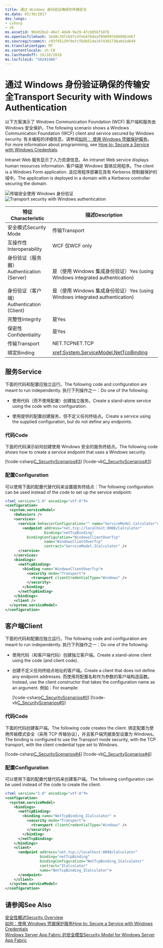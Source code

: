 ```yaml
---
title: 通过 Windows 身份验证确保的传输安全
ms.date: 03/30/2017
dev_langs:
- csharp
- vb
ms.assetid: 96dd26e2-46e7-4de0-9a29-4fcb05bf187b
ms.openlocfilehash: 3e48c397cb97cdfeb476daaf09d997e9609b3467
ms.sourcegitcommit: c93fd5139f9efcf6db514e3474301738a6d1d649
ms.translationtype: MT
ms.contentlocale: zh-CN
ms.lasthandoff: 10/28/2018
ms.locfileid: "50201486"
---
```

# <a name="transport-security-with-windows-authentication"></a><span data-ttu-id="72ce3-102">通过 Windows 身份验证确保的传输安全</span><span class="sxs-lookup"><span data-stu-id="72ce3-102">Transport Security with Windows Authentication</span></span>
<span data-ttu-id="72ce3-103">以下方案演示了 Windows Communication Foundation (WCF) 客户端和服务由 Windows 安全保护。</span><span class="sxs-lookup"><span data-stu-id="72ce3-103">The following scenario shows a Windows Communication Foundation (WCF) client and service secured by Windows security.</span></span> <span data-ttu-id="72ce3-104">有关编程的详细信息，请参阅[如何： 使用 Windows 凭据保护服务](../../../../docs/framework/wcf/how-to-secure-a-service-with-windows-credentials.md)。</span><span class="sxs-lookup"><span data-stu-id="72ce3-104">For more information about programming, see [How to: Secure a Service with Windows Credentials](../../../../docs/framework/wcf/how-to-secure-a-service-with-windows-credentials.md).</span></span>  
  
 <span data-ttu-id="72ce3-105">Intranet Web 服务显示了人力资源信息。</span><span class="sxs-lookup"><span data-stu-id="72ce3-105">An intranet Web service displays human resources information.</span></span> <span data-ttu-id="72ce3-106">客户端是 Windows 窗体应用程序。</span><span class="sxs-lookup"><span data-stu-id="72ce3-106">The client is a Windows Form application.</span></span> <span data-ttu-id="72ce3-107">该应用程序部署在具有 Kerberos 控制器保护的域中。</span><span class="sxs-lookup"><span data-stu-id="72ce3-107">The application is deployed in a domain with a Kerberos controller securing the domain.</span></span>  
  
 <span data-ttu-id="72ce3-108">![传输安全使用 Windows 身份验证](../../../../docs/framework/wcf/feature-details/media/securedbywindows.gif "SecuredByWindows")</span><span class="sxs-lookup"><span data-stu-id="72ce3-108">![Transport security with Windows authentication](../../../../docs/framework/wcf/feature-details/media/securedbywindows.gif "SecuredByWindows")</span></span>  
  
|<span data-ttu-id="72ce3-109">特征</span><span class="sxs-lookup"><span data-stu-id="72ce3-109">Characteristic</span></span>|<span data-ttu-id="72ce3-110">描述</span><span class="sxs-lookup"><span data-stu-id="72ce3-110">Description</span></span>|  
|--------------------|-----------------|  
|<span data-ttu-id="72ce3-111">安全模式</span><span class="sxs-lookup"><span data-stu-id="72ce3-111">Security Mode</span></span>|<span data-ttu-id="72ce3-112">传输</span><span class="sxs-lookup"><span data-stu-id="72ce3-112">Transport</span></span>|  
|<span data-ttu-id="72ce3-113">互操作性</span><span class="sxs-lookup"><span data-stu-id="72ce3-113">Interoperability</span></span>|<span data-ttu-id="72ce3-114">WCF 仅</span><span class="sxs-lookup"><span data-stu-id="72ce3-114">WCF only</span></span>|  
|<span data-ttu-id="72ce3-115">身份验证（服务器）</span><span class="sxs-lookup"><span data-stu-id="72ce3-115">Authentication (Server)</span></span><br /><br /> <span data-ttu-id="72ce3-116">身份验证（客户端）</span><span class="sxs-lookup"><span data-stu-id="72ce3-116">Authentication (Client)</span></span>|<span data-ttu-id="72ce3-117">是（使用 Windows 集成身份验证）</span><span class="sxs-lookup"><span data-stu-id="72ce3-117">Yes (using Windows integrated authentication)</span></span><br /><br /> <span data-ttu-id="72ce3-118">是（使用 Windows 集成身份验证）</span><span class="sxs-lookup"><span data-stu-id="72ce3-118">Yes (using Windows integrated authentication)</span></span>|  
|<span data-ttu-id="72ce3-119">完整性</span><span class="sxs-lookup"><span data-stu-id="72ce3-119">Integrity</span></span>|<span data-ttu-id="72ce3-120">是</span><span class="sxs-lookup"><span data-stu-id="72ce3-120">Yes</span></span>|  
|<span data-ttu-id="72ce3-121">保密性</span><span class="sxs-lookup"><span data-stu-id="72ce3-121">Confidentiality</span></span>|<span data-ttu-id="72ce3-122">是</span><span class="sxs-lookup"><span data-stu-id="72ce3-122">Yes</span></span>|  
|<span data-ttu-id="72ce3-123">传输</span><span class="sxs-lookup"><span data-stu-id="72ce3-123">Transport</span></span>|<span data-ttu-id="72ce3-124">NET.TCP</span><span class="sxs-lookup"><span data-stu-id="72ce3-124">NET.TCP</span></span>|  
|<span data-ttu-id="72ce3-125">绑定</span><span class="sxs-lookup"><span data-stu-id="72ce3-125">Binding</span></span>|<xref:System.ServiceModel.NetTcpBinding>|  
  
## <a name="service"></a><span data-ttu-id="72ce3-126">服务</span><span class="sxs-lookup"><span data-stu-id="72ce3-126">Service</span></span>  
 <span data-ttu-id="72ce3-127">下面的代码和配置应独立运行。</span><span class="sxs-lookup"><span data-stu-id="72ce3-127">The following code and configuration are meant to run independently.</span></span> <span data-ttu-id="72ce3-128">执行下列操作之一：</span><span class="sxs-lookup"><span data-stu-id="72ce3-128">Do one of the following:</span></span>  
  
-   <span data-ttu-id="72ce3-129">使用代码（而不使用配置）创建独立服务。</span><span class="sxs-lookup"><span data-stu-id="72ce3-129">Create a stand-alone service using the code with no configuration.</span></span>  
  
-   <span data-ttu-id="72ce3-130">使用提供的配置创建服务，但不定义任何终结点。</span><span class="sxs-lookup"><span data-stu-id="72ce3-130">Create a service using the supplied configuration, but do not define any endpoints.</span></span>  
  
### <a name="code"></a><span data-ttu-id="72ce3-131">代码</span><span class="sxs-lookup"><span data-stu-id="72ce3-131">Code</span></span>  
 <span data-ttu-id="72ce3-132">下面的代码演示如何创建使用 Windows 安全的服务终结点。</span><span class="sxs-lookup"><span data-stu-id="72ce3-132">The following code shows how to create a service endpoint that uses a Windows security.</span></span>  
  
 [!code-csharp[C_SecurityScenarios#3](../../../../samples/snippets/csharp/VS_Snippets_CFX/c_securityscenarios/cs/source.cs#3)]
 [!code-vb[C_SecurityScenarios#3](../../../../samples/snippets/visualbasic/VS_Snippets_CFX/c_securityscenarios/vb/source.vb#3)]  
  
### <a name="configuration"></a><span data-ttu-id="72ce3-133">配置</span><span class="sxs-lookup"><span data-stu-id="72ce3-133">Configuration</span></span>  
 <span data-ttu-id="72ce3-134">可以使用下面的配置代替代码来设置服务终结点：</span><span class="sxs-lookup"><span data-stu-id="72ce3-134">The following configuration can be used instead of the code to set up the service endpoint:</span></span>  
  
```xml  
<?xml version="1.0" encoding="utf-8"?>  
<configuration>  
  <system.serviceModel>  
    <behaviors />  
    <services>  
      <service behaviorConfiguration="" name="ServiceModel.Calculator">  
        <endpoint address="net.tcp://localhost:8008/Calculator"   
                  binding="netTcpBinding"  
          bindingConfiguration="WindowsClientOverTcp"   
                  name="WindowsClientOverTcp"  
                  contract="ServiceModel.ICalculator" />  
      </service>  
    </services>  
    <bindings>  
      <netTcpBinding>  
        <binding name="WindowsClientOverTcp">  
          <security mode="Transport">  
            <transport clientCredentialType="Windows" />  
          </security>  
        </binding>  
      </netTcpBinding>  
    </bindings>  
    <client />  
  </system.serviceModel>  
</configuration>  
```  
  
## <a name="client"></a><span data-ttu-id="72ce3-135">客户端</span><span class="sxs-lookup"><span data-stu-id="72ce3-135">Client</span></span>  
 <span data-ttu-id="72ce3-136">下面的代码和配置应独立运行。</span><span class="sxs-lookup"><span data-stu-id="72ce3-136">The following code and configuration are meant to run independently.</span></span> <span data-ttu-id="72ce3-137">执行下列操作之一：</span><span class="sxs-lookup"><span data-stu-id="72ce3-137">Do one of the following:</span></span>  
  
-   <span data-ttu-id="72ce3-138">使用代码（和客户端代码）创建独立客户端。</span><span class="sxs-lookup"><span data-stu-id="72ce3-138">Create a stand-alone client using the code (and client code).</span></span>  
  
-   <span data-ttu-id="72ce3-139">创建不定义任何终结点地址的客户端。</span><span class="sxs-lookup"><span data-stu-id="72ce3-139">Create a client that does not define any endpoint addresses.</span></span> <span data-ttu-id="72ce3-140">而使用将配置名称作为参数的客户端构造函数。</span><span class="sxs-lookup"><span data-stu-id="72ce3-140">Instead, use the client constructor that takes the configuration name as an argument.</span></span> <span data-ttu-id="72ce3-141">例如：</span><span class="sxs-lookup"><span data-stu-id="72ce3-141">For example:</span></span>  
  
     [!code-csharp[C_SecurityScenarios#0](../../../../samples/snippets/csharp/VS_Snippets_CFX/c_securityscenarios/cs/source.cs#0)]
     [!code-vb[C_SecurityScenarios#0](../../../../samples/snippets/visualbasic/VS_Snippets_CFX/c_securityscenarios/vb/source.vb#0)]  
  
### <a name="code"></a><span data-ttu-id="72ce3-142">代码</span><span class="sxs-lookup"><span data-stu-id="72ce3-142">Code</span></span>  
 <span data-ttu-id="72ce3-143">下面的代码创建客户端。</span><span class="sxs-lookup"><span data-stu-id="72ce3-143">The following code creates the client.</span></span> <span data-ttu-id="72ce3-144">绑定配置为使用传输模式安全（采用 TCP 传输协议），并且客户端凭据类型设置为 Windows。</span><span class="sxs-lookup"><span data-stu-id="72ce3-144">The binding is configured to use the Transport mode security, with the TCP transport, with the client credential type set to Windows.</span></span>  
  
 [!code-csharp[C_SecurityScenarios#4](../../../../samples/snippets/csharp/VS_Snippets_CFX/c_securityscenarios/cs/source.cs#4)]
 [!code-vb[C_SecurityScenarios#4](../../../../samples/snippets/visualbasic/VS_Snippets_CFX/c_securityscenarios/vb/source.vb#4)]  
  
### <a name="configuration"></a><span data-ttu-id="72ce3-145">配置</span><span class="sxs-lookup"><span data-stu-id="72ce3-145">Configuration</span></span>  
 <span data-ttu-id="72ce3-146">可以使用下面的配置代替代码来创建客户端。</span><span class="sxs-lookup"><span data-stu-id="72ce3-146">The following configuration can be used instead of the code to create the client.</span></span>  
  
```xml  
<?xml version="1.0" encoding="utf-8"?>  
<configuration>  
  <system.serviceModel>  
    <bindings>  
      <netTcpBinding>  
        <binding name="NetTcpBinding_ICalculator" >  
          <security mode="Transport">  
            <transport clientCredentialType="Windows" />  
          </security>  
        </binding>  
      </netTcpBinding>  
    </bindings>  
    <client>  
      <endpoint address="net.tcp://localhost:8008/Calculator"   
                binding="netTcpBinding"            
                bindingConfiguration="NetTcpBinding_ICalculator"   
                contract="ICalculator"  
                name="NetTcpBinding_ICalculator">  
      </endpoint>  
    </client>  
  </system.serviceModel>  
</configuration>  
```  
  
## <a name="see-also"></a><span data-ttu-id="72ce3-147">请参阅</span><span class="sxs-lookup"><span data-stu-id="72ce3-147">See Also</span></span>  
 [<span data-ttu-id="72ce3-148">安全性概述</span><span class="sxs-lookup"><span data-stu-id="72ce3-148">Security Overview</span></span>](../../../../docs/framework/wcf/feature-details/security-overview.md)  
 [<span data-ttu-id="72ce3-149">如何：使用 Windows 凭据保护服务</span><span class="sxs-lookup"><span data-stu-id="72ce3-149">How to: Secure a Service with Windows Credentials</span></span>](../../../../docs/framework/wcf/how-to-secure-a-service-with-windows-credentials.md)  
 [<span data-ttu-id="72ce3-150">Windows Server App Fabric 的安全模型</span><span class="sxs-lookup"><span data-stu-id="72ce3-150">Security Model for Windows Server App Fabric</span></span>](https://go.microsoft.com/fwlink/?LinkID=201279&clcid=0x409)
